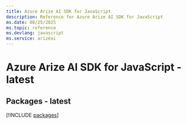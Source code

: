 ```yaml
---
title: Azure Arize AI SDK for JavaScript
description: Reference for Azure Arize AI SDK for JavaScript
ms.date: 08/25/2025
ms.topic: reference
ms.devlang: javascript
ms.service: arizeai
---
```

# Azure Arize AI SDK for JavaScript - latest
## Packages - latest
[!INCLUDE [packages](arize-ai-index.md)]